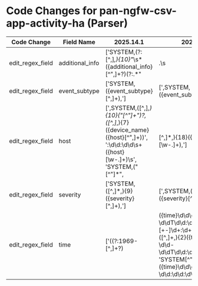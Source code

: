 # Code Changes for pan-ngfw-csv-app-activity-ha (Parser)

| Code Change | Field Name | 2025.14.1 | 2025.15.1 |
|-------------|------------|-----------|------------|
| edit_regex_field | additional_info | ['SYSTEM,(?:[^,]*,){10}"*\s*({additional_info}[^",]+?)(?:\.*"|\.\s|\.*,|\s(\d{1,3}\.){3}\d{1,3}:\d+)'] | [',SYSTEM,(?:[^,]*,){10}"*\s*({additional_info}[^",]+?)(?:\.*"|\.\s|\.*,|\s(\d{1,3}\.){3}\d{1,3}:\d+)'] |
| edit_regex_field | event_subtype | ['SYSTEM,({event_subtype}[^,]+),'] | [',SYSTEM,({event_subtype}[^,]+),'] |
| edit_regex_field | host | [',SYSTEM,([^,]*,){10}("[^"]+")?,([^,]*,){7}({device_name}({host}[^",]+))', ':\d\d:\d\d\s+({host}[\w\-\.]+)\s', 'SYSTEM,("[^"]*",|[^,]*,){18}({host}[\w\-\.]+),'] | [',SYSTEM,("[^"]*",|[^,]*,){18}({host}[\w\-\.]+),', ',SYSTEM,([^,]*,){10}("[^"]+")?,([^,]*,){7}({device_name}({host}[^",]+))', ':\d\d:\d\d\s+({host}[\w\-\.]+)\s'] |
| edit_regex_field | severity | ['SYSTEM,([^,]*,){9}({severity}[^,]+),'] | [',SYSTEM,([^,]*,){9}({severity}[^,]+),'] |
| edit_regex_field | time | ['((?:1969-[^,]+?)|({time}\d\d\d\d-\d\d-\d\dT\d\d:\d\d:\d\d\.\d+[\+-]\d+:\d+))', 'SYSTEM,([^,]+,){2}({time}\d\d\d\d-\d\d-\d\dT\d\d:\d\d:\d\d\.\d+Z),', 'SYSTEM[^"]+?({time}\d\d\d\d\/\d\d\/\d\d \d\d:\d\d:\d\d)'] | ['((?:1969-[^,]+?)|({time}\d\d\d\d-\d\d-\d\dT\d\d:\d\d:\d\d\.\d+[\+-]\d+:\d+))', ',SYSTEM,([^,]+,){2}({time}\d\d\d\d-\d\d-\d\dT\d\d:\d\d:\d\d\.\d+Z),', 'SYSTEM[^"]+?({time}\d\d\d\d\/\d\d\/\d\d \d\d:\d\d:\d\d)'] |
